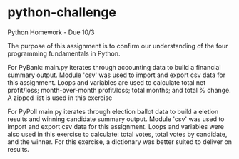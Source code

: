 # python-challenge
Python Homework - Due 10/3

The purpose of this assignment is to confirm our understanding of the four programming fundamentals in Python. 

For PyBank:
main.py iterates through accounting data to build a financial summary output. 
Module 'csv' was used to import and export csv data for this assignment.
Loops and variables are used to calculate total net profit/loss; month-over-month profit/loss; total months; and total % change.
A zipped list is used in this exercise

For PyPoll
main.py iterates through election ballot data to build a eletion results and winning candidate summary output. 
Module 'csv' was used to import and export csv data for this assignment.
Loops and variables were also used in this exercise to calculate: total votes, total votes by candidate, and the winner.
For this exercise, a dictionary was better suited to deliver on results.



